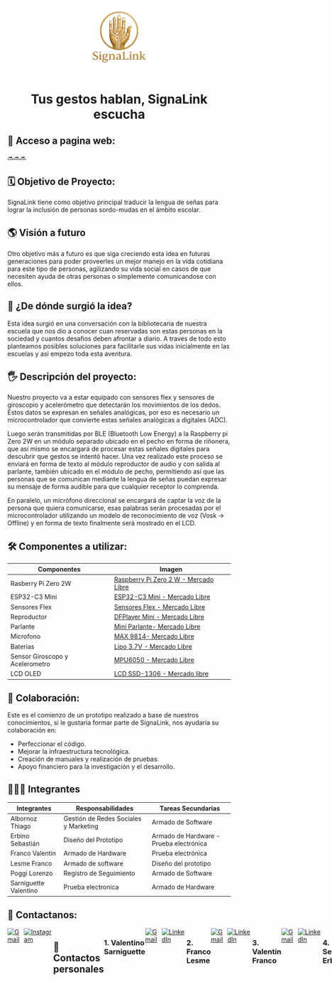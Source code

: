 <div align="center">
 
<img src="./Images/Logo.png" alt="Logo proyecto" width="30%"/>

</div>

<div align="center">
 
# Tus gestos hablan, SignaLink escucha

</div>

## 📌 Acceso a pagina web:
🔜🔜🔜

## 🗓️ Objetivo de Proyecto:
 SignaLink tiene como objetivo principal traducir la lengua de señas para lograr la inclusión de personas sordo-mudas en el ámbito escolar. 
 
 ## 🌎 Visión a futuro
 Otro objetivo más a futuro es que siga creciendo esta idea en futuras generaciones para poder proveerles un mejor manejo en la vida cotidiana para este tipo de personas, agilizando su vida social en casos de que necesiten ayuda de otras personas o simplemente comunicandose con ellos. 

 ## 💭 ¿De dónde surgió la idea?
 Esta idea surgió en una conversación con la bibliotecaria de nuestra escuela que nos dio a conocer cuan reservadas son estas personas en la sociedad y cuantos desafios deben afrontar a diario. A traves de todo esto planteamos posibles soluciones para facilitarle sus vidas inicialmente en las escuelas y asi empezo toda esta aventura.

## 🖐 Descripción del proyecto:
 Nuestro proyecto va a estar equipado con sensores flex y sensores de giroscopio y acelerómetro que detectarán los movimientos de los dedos. Estos datos se expresan en señales analógicas, por eso es necesario un microcontrolador que convierte estas señales analógicas a digitales (ADC). 
    
 Luego serán transmitidas por BLE (Bluetooth Low Energy) a la Raspberry pi Zero 2W en un módulo separado ubicado en el pecho en forma de riñonera, que así mismo se encargará de procesar estas señales digitales para descubrir que gestos se intentó hacer. Una vez realizado este proceso se enviará en forma de texto al módulo reproductor de audio y con salida al parlante, también ubicado en el módulo de pecho, permitiendo así que las personas que se comunican mediante la lengua de señas puedan expresar su mensaje de forma audible para que cualquier receptor lo comprenda. 
    
 En paralelo, un micrófono direccional se encargará de captar la voz de la persona que quiera comunicarse, esas palabras serán procesadas por el microcontrolador utilizando un modelo de reconocimiento de voz (Vosk -> Offline) y en forma de texto finalmente será mostrado en el LCD.


## 🛠️ Componentes a utilizar:

| Componentes | Imagen |
|---|---|
| Rasberry Pi Zero 2W | [Raspberry Pi Zero 2 W - Mercado Libre](https://www.mercadolibre.com.ar/raspberry-pi-zero-2-w-64-bits-cortex-a53/p/MLA35340704#polycard_client=search-nordic&searchVariation=MLA35340704&wid=MLA1476733635&position=2&search_layout=grid&type=product&tracking_id=1a2cf9bb-b64c-4103-830b-95cb25e0c878&sid=search) |
| ESP32-C3 Mini | [ESP32-C3 Mini - Mercado Libre](https://articulo.mercadolibre.com.ar/MLA-1933180704-placa-desarrollo-esp32-c3-super-mini-wifi-bluetooth-sgk-_JM#polycard_client=search-nordic&position=18&search_layout=grid&type=item&tracking_id=a6179d80-9c2f-448f-931d-3f6b0744610e&wid=MLA1933180704&sid=search) |
| Sensores Flex | [Sensores Flex - Mercado Libre](https://articulo.mercadolibre.com.ar/MLA-621168012-flex-sensor-45-o-degrees-10-30-kohms-sensor-reflectivo-_JM#polycard_client=search-nordic&position=22&search_layout=stack&type=item&tracking_id=d09a116e-7fa9-4e61-b811-829b67d77fb1&wid=MLA621168012&sid=search) |
| Reproductor      | [DFPlayer Mini - Mercado Libre](https://articulo.mercadolibre.com.ar/MLA-1415876931-modulo-reproductor-audio-hw-247a-musica-dfplayer-mp3-wav-wma-_JM#polycard_client=search-nordic&position=11&search_layout=grid&type=item&tracking_id=ab813d9d-dc9a-42de-8274-9bea4aed94f4&wid=MLA1415876931&sid=search)   |
| Parlante         | [ Mini Parlante- Mercado Libre](https://articulo.mercadolibre.com.ar/MLA-926965993-mini-parlante-mylar-50mm-8-ohms-05w-audio-arduino-nubbeo-_JM#polycard_client=search-nordic&position=8&search_layout=stack&type=item&tracking_id=5afdc171-789b-4858-9908-6e8644b818c2&wid=MLA926965993&sid=search) |
| Microfono        | [ MAX 9814- Mercado Libre](https://www.mercadolibre.com.ar/modulo-microfono-amplificado-arduino-max9814-agc/p/MLA46725329#polycard_client=search-nordic&searchVariation=MLA46725329&wid=MLA2026208850&position=1&search_layout=grid&type=product&tracking_id=300cf118-f249-42f0-8552-88a0b5ccff91&sid=search) |
| Baterias | [ Lipo 3.7V - Mercado Libre](https://articulo.mercadolibre.com.ar/MLA-823943306-bateria-litio-polimero-lipo-37v-1200mah-drones-helicopteros-_JM#polycard_client=search-nordic&position=11&search_layout=stack&type=item&tracking_id=00997a8f-a302-41cd-929e-7f9b96588b73&wid=MLA823943306&sid=search) |
| Sensor Giroscopo y Acelerometro | [MPU6050 - Mercado Libre](https://articulo.mercadolibre.com.ar/MLA-1464073846-acelerometro-giroscopo-mpu6050-6-ejes-gy-521-pic-arduino-_JM#polycard_client=search-nordic&position=4&search_layout=grid&type=item&tracking_id=1592b6fb-67c2-4128-a466-704776d0e915&wid=MLA1464073846&sid=search) |  
|  LCD OLED   | [LCD SSD-1306 - Mercado libre](https://articulo.mercadolibre.com.ar/MLA-832803465-display-oled-091-pulgadas-128x32-ssd1306-i2c-blanco-arduino-_JM#polycard_client=search-nordic&position=6&search_layout=grid&type=item&tracking_id=9fc3ed54-f3c3-4b96-9f93-8db0a3d194bd&wid=MLA832803465&sid=search)  |

## 🤝 Colaboración:
 Este es el comienzo de un prototipo realizado a base de nuestros conocimientos, si le gustaria formar parte de SignaLink, nos ayudaría su colaboración en:
 - Perfeccionar el código.
 - Mejorar la infraestructura tecnológica.
 - Creación de manuales y realización de pruebas.
 - Apoyo financiero para la investigación y el desarrollo.
 

## 🧑🏽‍💻 Integrantes

| Integrantes  | Responsabilidades | Tareas Secundarias |
|---|---|---|
| Albornoz Thiago | Gestión de Redes Sociales y Marketing | Armado de Software |
| Erbino Sebastián |  Diseño del Prototipo | Armado de Hardware - Prueba electrónica |
| Franco Valentin |  Armado de Hardware | Prueba electrónica |
| Lesme Franco  | Armado de software | Diseño del prototipo | 
| Poggi Lorenzo | Registro de Seguimiento | Armado de Software |
| Sarniguette Valentino | Prueba electronica | Armado de Hardware | 

## 📱 Contactanos: 

 <div style="display: flex; justify-content: space-around;">

<a href="https://mail.google.com/mail/?view=cm&to=signalink2025@gmail.com" target="_blank">
    <img alt="Gmail" src="https://img.shields.io/badge/Gmail-D14836?style=for-the-badge&logo=gmail&logoColor=white" />
</a>
<a href="https://www.instagram.com/signalink_">
    <img alt="Instagram" width="123px" src="https://img.shields.io/badge/Instagram-E4405F?style=for-the-badge&logo=instagram&logoColor=white" />
</a>

## 📱 Contactos personales



### 1. Valentino Sarniguette
<a href="https://mail.google.com/mail/?view=cm&to=valentinosarniguette@gmail.com" target="_blank">
    <img alt="Gmail" src="https://img.shields.io/badge/Gmail-D14836?style=for-the-badge&logo=gmail&logoColor=white" />
</a>
<a href="https://www.linkedin.com/in/valentino-sarniguette-156175354/">
    <img alt="LinkedIn" src="https://img.shields.io/badge/LinkedIn-0A66C2?style=for-the-badge&logo=linkedin&logoColor=white" />
</a>



### 2. Franco Lesme
<a href="https://mail.google.com/mail/?view=cm&to=franco.lesme2006@gmail.com" target="_blank">
    <img alt="Gmail" src="https://img.shields.io/badge/Gmail-D14836?style=for-the-badge&logo=gmail&logoColor=white" />
</a>
<a href="https://www.linkedin.com/in/franco-lesme-25bb4b259/us">
    <img alt="LinkedIn" src="https://img.shields.io/badge/LinkedIn-0A66C2?style=for-the-badge&logo=linkedin&logoColor=white" />
</a>



### 3. Valentin Franco
<a href="https://mail.google.com/mail/?view=cm&to=valentinfranco2506@gmail.com" target="_blank">
    <img alt="Gmail" src="https://img.shields.io/badge/Gmail-D14836?style=for-the-badge&logo=gmail&logoColor=white" />
</a>
<a href="https://www.linkedin.com/in/valentin-franco-174587357?utm_source=share&utm_campaign=share_via&utm_content=profile&utm_medium=ios_app ">
   <img alt="LinkedIn" src="https://img.shields.io/badge/LinkedIn-0A66C2?style=for-the-badge&logo=linkedin&logoColor=white" />
</a>



### 4. Sebastian Erbino
<a href="https://mail.google.com/mail/?view=cm&to=serbino25@gmail.com" target="_blank">
    <img alt="Gmail" src="https://img.shields.io/badge/Gmail-D14836?style=for-the-badge&logo=gmail&logoColor=white" />
</a>
<a href="https://www.linkedin.com/in/sebasti%C3%A1n-erbino-25b9792ab?trk=contact-info">
    <img alt="LinkedIn" src="https://img.shields.io/badge/LinkedIn-0A66C2?style=for-the-badge&logo=linkedin&logoColor=white" />
</a>



### 5. Lorenzo Poggi
</a><a href="https://mail.google.com/mail/?view=cm&to=lorenzo.poggijanin@gmail.com" target="_blank">
    <img alt="Gmail" src="https://img.shields.io/badge/Gmail-D14836?style=for-the-badge&logo=gmail&logoColor=white" />
</a>
<a href="https://www.linkedin.com/in/lorenzo-poggi-6b9b5a357?utm_source=share&utm_campaign=share_via&utm_content=profile&utm_medium=ios_app">
    <img alt="LinkedIn" src="https://img.shields.io/badge/LinkedIn-0A66C2?style=for-the-badge&logo=linkedin&logoColor=white" />
</a>



### 6. Thiago Albornoz
<a href="https://mail.google.com/mail/?view=cm&to=albornozthiagoagustin@gmail.com" target="_blank">
    <img alt="Gmail" src="https://img.shields.io/badge/Gmail-D14836?style=for-the-badge&logo=gmail&logoColor=white" />
</a>
<a href="https://www.linkedin.com/in/thiago-agustin-albornoz-23007335a?utm_source=share&utm_campaign=share_via&utm_content=profile&utm_medium=ios_app ">
    <img alt="LinkedIn" src="https://img.shields.io/badge/LinkedIn-0A66C2?style=for-the-badge&logo=linkedin&logoColor=white" />
</a>


